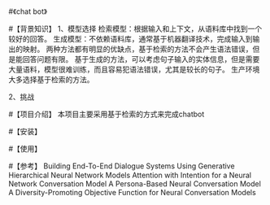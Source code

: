 #《chat bot》

#【背景知识】
1、模型选择
  检索模型：根据输入和上下文，从语料库中找到一个较好的回答。
  生成模型：不依赖语料库，通常基于机器翻译技术，完成输入到输出的映射。
     两种方法都有明显的优缺点，基于检索的方法不会产生语法错误，但是能回答问题有限。
  基于生成的方法，可以考虑句子输入的实体信息，但是需要大量语料，模型很难训练，而且容易犯语法错误，尤其是较长的句子。
  生产环境大多选择基于检索的方法。

2、挑战

#【项目介绍】
 本项目主要采用基于检索的方式来完成chatbot
 
 
#【安装】


#【使用】



#【参考】
Building End-To-End Dialogue Systems Using Generative Hierarchical Neural Network Models
Attention with Intention for a Neural Network Conversation Model
A Persona-Based Neural Conversation Model
A Diversity-Promoting Objective Function for Neural Conversation Models
